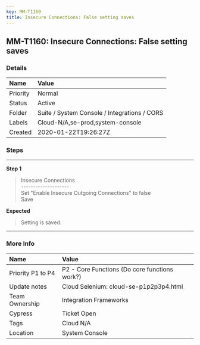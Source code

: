 ```yaml
---
key: MM-T1160
title: Insecure Connections: False setting saves
---
```


## MM-T1160: Insecure Connections: False setting saves

### Details

| Name     | Value                                        |
| :------- | :------------------------------------------- |
| Priority | Normal                                       |
| Status   | Active                                       |
| Folder   | Suite / System Console / Integrations / CORS |
| Labels   | Cloud-N/A,se-prod,system-console             |
| Created  | 2020-01-22T19:26:27Z                         |

### Steps

<hr/>

**Step 1**

> <article>Insecure Connections<br />--------------------<br />Set &quot;Enable Insecure Outgoing Connections&quot; to false<br />Save</article>

**Expected**

> <article>Setting is saved.</article>

<hr/>

### More Info

| Name              | Value                                         |
| :---------------- | :-------------------------------------------- |
| Priority P1 to P4 | P2 - Core Functions (Do core functions work?) |
| Update notes      | Cloud Selenium: cloud-se-p1p2p3p4.html        |
| Team Ownership    | Integration Frameworks                        |
| Cypress           | Ticket Open                                   |
| Tags              | Cloud N/A                                     |
| Location          | System Console                                |
